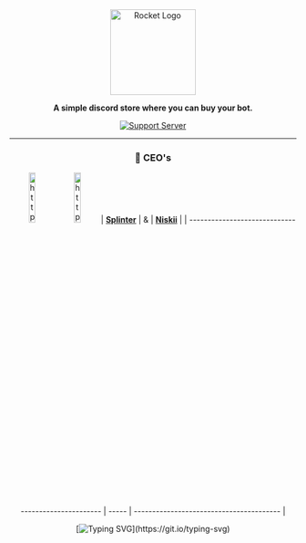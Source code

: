 <div align="center">
  <a href="https://discord.gg/hmptMArghm" target="_blank"
    ><img src="https://i.imgur.com/zRk4C7b.png" alt="Rocket Logo" height="150"
  /></a>

**A simple discord store where you can buy your bot.** 

[![Support Server](https://discord.com/api/guilds/958770825522217110/embed.png?style=banner2)](https://discord.gg/hmptMArghm)

  <hr />
  <div>
    <h3>👑 CEO's</h3>

<img alt="https://github.com/zSpl1nterUS" src="https://images.weserv.nl/?url=avatars.githubusercontent.com/u/43508512?v=4&h=128&w=128&fit=cover&mask=circle&maxage=1d" alt="https://github.com/zSpl1nterUS" width="15%" /> <img alt="https://github.com/whoisniskii" src="https://images.weserv.nl/?url=avatars.githubusercontent.com/u/93174021?v=4&h=128&w=128&fit=cover&mask=circle&maxage=1d" alt="https://github.com/whoisniskii" width="15%" />
| **[Splinter](https://github.com/zSpl1nterUS)** |   &  | **[Niskii](https://github.com/whoisniskii)** |
| --------------------------------------------------- | ----- | ---------------------------------------- |

  </div>

  [![Typing
  SVG](https://readme-typing-svg.herokuapp.com?color=86deff&lines=+The+sky+isn't+the+limit.+Go+beyond.)](https://git.io/typing-svg)
</div>

